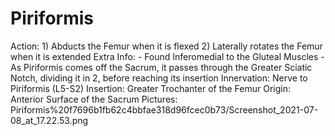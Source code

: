 # Piriformis

Action: 1) Abducts the Femur when it is flexed                                                 2) Laterally rotates the Femur when it is extended
Extra Info: - Found Inferomedial to the Gluteal Muscles                               - As Piriformis comes off the Sacrum, it passes through the Greater Sciatic Notch, dividing it in 2, before reaching its insertion
Innervation: Nerve to Piriformis (L5-S2)
Insertion: Greater Trochanter of the Femur
Origin: Anterior Surface of the Sacrum
Pictures: Piriformis%20f7696b1fb62c4bbfae318d96fcec0b73/Screenshot_2021-07-08_at_17.22.53.png